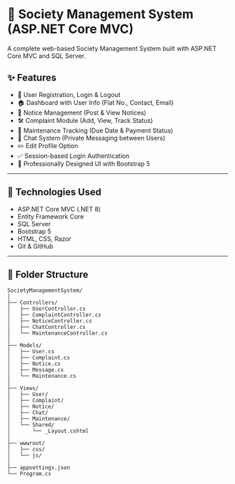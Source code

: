 # 🏡 Society Management System (ASP.NET Core MVC)

A complete web-based Society Management System built with ASP.NET Core MVC and SQL Server.

## ✨ Features

- 👥 User Registration, Login & Logout
- 🏠 Dashboard with User Info (Flat No., Contact, Email)
- 📢 Notice Management (Post & View Notices)
- 🛠️ Complaint Module (Add, View, Track Status)
- 💸 Maintenance Tracking (Due Date & Payment Status)
- 💬 Chat System (Private Messaging between Users)
- ✏️ Edit Profile Option
- ✅ Session-based Login Authentication
- 🎨 Professionally Designed UI with Bootstrap 5

---

## 🔧 Technologies Used

- ASP.NET Core MVC (.NET 8)
- Entity Framework Core
- SQL Server
- Bootstrap 5
- HTML, CSS, Razor
- Git & GitHub

---

## 📂 Folder Structure

```plaintext
SocietyManagementSystem/
│
├── Controllers/
│   ├── UserController.cs
│   ├── ComplaintController.cs
│   ├── NoticeController.cs
│   ├── ChatController.cs
│   └── MaintenanceController.cs
│
├── Models/
│   ├── User.cs
│   ├── Complaint.cs
│   ├── Notice.cs
│   ├── Message.cs
│   └── Maintenance.cs
│
├── Views/
│   ├── User/
│   ├── Complaint/
│   ├── Notice/
│   ├── Chat/
│   ├── Maintenance/
│   └── Shared/
│       └── _Layout.cshtml
│
├── wwwroot/
│   ├── css/
│   └── js/
│
├── appsettings.json
└── Program.cs
